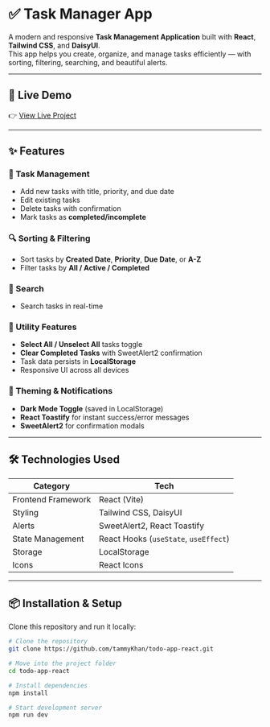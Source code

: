 # ✅ Task Manager App

A modern and responsive **Task Management Application** built with **React**, **Tailwind CSS**, and **DaisyUI**.  
This app helps you create, organize, and manage tasks efficiently — with sorting, filtering, searching, and beautiful alerts.

---

## 🚀 Live Demo  
👉 [View Live Project](https://brisktodo.netlify.app/)  

---

## ✨ Features

### 🧾 Task Management
- Add new tasks with title, priority, and due date  
- Edit existing tasks  
- Delete tasks with confirmation  
- Mark tasks as **completed/incomplete**

### 🔍 Sorting & Filtering
- Sort tasks by **Created Date**, **Priority**, **Due Date**, or **A-Z**  
- Filter tasks by **All / Active / Completed**

### 🔎 Search 
- Search tasks in real-time  

### 🧰 Utility Features
- **Select All / Unselect All** tasks toggle  
- **Clear Completed Tasks** with SweetAlert2 confirmation  
- Task data persists in **LocalStorage**  
- Responsive UI across all devices  

### 🌙 Theming & Notifications
- **Dark Mode Toggle** (saved in LocalStorage)  
- **React Toastify** for instant success/error messages  
- **SweetAlert2** for confirmation modals  

---

## 🛠️ Technologies Used

| Category | Tech |
|-----------|------|
| Frontend Framework | React (Vite) |
| Styling | Tailwind CSS, DaisyUI |
| Alerts | SweetAlert2, React Toastify |
| State Management | React Hooks (`useState`, `useEffect`) |
| Storage | LocalStorage |
| Icons | React Icons |

---

## 📦 Installation & Setup

Clone this repository and run it locally:

```bash
# Clone the repository
git clone https://github.com/tammyKhan/todo-app-react.git

# Move into the project folder
cd todo-app-react

# Install dependencies
npm install

# Start development server
npm run dev

